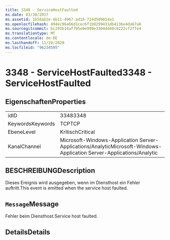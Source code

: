 ```yaml
---
title: 3348 - ServiceHostFaulted
ms.date: 03/30/2017
ms.assetid: 1b58ab2e-4b11-4967-ad16-724d509814a1
ms.openlocfilehash: 494ec96a66d1cec6f1b8299431db4136e4da67a6
ms.sourcegitcommit: bc293b14af795e0e999e3304dd40c0222cf2ffe4
ms.translationtype: MT
ms.contentlocale: de-DE
ms.lasthandoff: 11/26/2020
ms.locfileid: "96234595"
---
```

# <a name="3348---servicehostfaulted"></a><span data-ttu-id="92d1f-102">3348 - ServiceHostFaulted</span><span class="sxs-lookup"><span data-stu-id="92d1f-102">3348 - ServiceHostFaulted</span></span>

## <a name="properties"></a><span data-ttu-id="92d1f-103">Eigenschaften</span><span class="sxs-lookup"><span data-stu-id="92d1f-103">Properties</span></span>  
  
|||  
|-|-|  
|<span data-ttu-id="92d1f-104">id</span><span class="sxs-lookup"><span data-stu-id="92d1f-104">ID</span></span>|<span data-ttu-id="92d1f-105">3348</span><span class="sxs-lookup"><span data-stu-id="92d1f-105">3348</span></span>|  
|<span data-ttu-id="92d1f-106">Keywords</span><span class="sxs-lookup"><span data-stu-id="92d1f-106">Keywords</span></span>|<span data-ttu-id="92d1f-107">TCP</span><span class="sxs-lookup"><span data-stu-id="92d1f-107">TCP</span></span>|  
|<span data-ttu-id="92d1f-108">Ebene</span><span class="sxs-lookup"><span data-stu-id="92d1f-108">Level</span></span>|<span data-ttu-id="92d1f-109">Kritisch</span><span class="sxs-lookup"><span data-stu-id="92d1f-109">Critical</span></span>|  
|<span data-ttu-id="92d1f-110">Kanal</span><span class="sxs-lookup"><span data-stu-id="92d1f-110">Channel</span></span>|<span data-ttu-id="92d1f-111">Microsoft-Windows-Application Server-Applications/Analytic</span><span class="sxs-lookup"><span data-stu-id="92d1f-111">Microsoft-Windows-Application Server-Applications/Analytic</span></span>|  
  
## <a name="description"></a><span data-ttu-id="92d1f-112">BESCHREIBUNG</span><span class="sxs-lookup"><span data-stu-id="92d1f-112">Description</span></span>  

 <span data-ttu-id="92d1f-113">Dieses Ereignis wird ausgegeben, wenn im Diensthost ein Fehler auftritt.</span><span class="sxs-lookup"><span data-stu-id="92d1f-113">This event is emitted when the service host faulted.</span></span>  
  
## <a name="message"></a><span data-ttu-id="92d1f-114">`Message`</span><span class="sxs-lookup"><span data-stu-id="92d1f-114">Message</span></span>  

 <span data-ttu-id="92d1f-115">Fehler beim Diensthost.</span><span class="sxs-lookup"><span data-stu-id="92d1f-115">Service host faulted.</span></span>  
  
## <a name="details"></a><span data-ttu-id="92d1f-116">Details</span><span class="sxs-lookup"><span data-stu-id="92d1f-116">Details</span></span>
